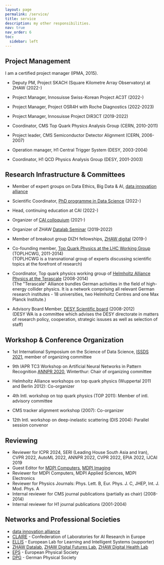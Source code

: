```yaml
---
layout: page
permalink: /service/
title: service
description: my other responsibilities.
nav: true
nav_order: 6
toc:
  sidebar: left
---
```



## Project Management

I am a certified project manager (IPMA, 2015).

- Deputy PM, Project SKACH (Square Kilometre Array Observatory) at ZHAW (2022-)

- Project Manager, Innosuisse Swiss-Korean Project AC3T (2022-)

- Project Manager, Project OSR4H with Roche Diagnostics (2022-2023)

- Project Manager, Innosuisse Project DIR3CT (2019-2022)

- Coordinator, CMS Top Quark Physics Analysis Group (CERN, 2010-2011)

- Project leader, CMS Semiconductor Detector Alignment (CERN, 2006-2007)

- Operation manager, H1 Central Trigger System (DESY, 2003-2004)

- Coordinator, H1 QCD Physics Analysis Group (DESY, 2001-2003)


## Research Infrastructure & Committees

- Member of expert groups on Data Ethics, Big Data & AI, [data innovation alliance](https://data-innovation.org/) 

- Scientific Coordinator, [PhD programme in Data Science](https://phd-data-science.ch/) (2022-)

- Head, continuing education at CAI (2022-)

- Organizer of [CAI colloquium](https://www.zhaw.ch/en/engineering/institutes-centres/cai/colloquium/) (2021-)

- Organizer of ZHAW [Datalab Seminar](https://www.zhaw.ch/de/forschung/departementsuebergreifende-kooperationen/datalab/datalab-seminar/) (2019-2022)

- Member of breakout group DIZH fellowships, [ZHAW digital](https://www.zhaw.ch/en/about-us/mission-and-strategy/strategic-initiative-zhaw-digital/) (2019-)

- Co-founding member, [Top Quark Physics at the LHC Working Group](https://lpcc.web.cern.ch/index.php/content/lhc-top-wg-wg-top-physics-lhc) (TOPLHCWG, 2011-2014)  
(TOPLHCWG is a transnational group of experts discussing scientific topics at the forefront of research)

- Coordinator, Top quark physics working group of [Helmholtz Alliance Physics at the Terascale](https://www.terascale.de/) (2008-2014)  
(The "Terascale" Alliance bundles German activities in the field of high-energy collider physics. It is a network comprising all relevant German research institutes - 18 universities, two Helmholtz Centres and one Max Planck Institute.)

- Advisory Board Member, [DESY Scientific board](https://wa.desy.de/) (2008-2012)  
(DESY WA is a committee which advises the DESY directorate in matters of research policy, cooperation, strategic issuses as well as selection of staff)



## Workshop & Conference Organization

- 1st International Symposium on the Science of Data Science, [ISSDS 2021](https://www.sds2021.ch/1st-international-symposium-on-the-science-of-data-science), member of organizing committee

- 9th IAPR TC3 Workshop on Artificial Neural Networks in Pattern Recognition [ANNPR 2020](https://annpr2020.ch/), Winterthur: Chair of organizing committee

- Helmholtz Alliance workshops on top quark physics (Wuppertal 2011 and Berlin 2012): Co-organizer 

- 4th Intl. workshop on top quark physics (TOP 2011): Member of intl. advisory committee

- CMS tracker alignment workshop (2007): Co-organizer 

- 12th Intl. workshop on deep-inelastic scattering (DIS 2004): Parallel session convenor


## Reviewing

- Reviewer for ICPR 2024, SERI (Leading House South Asia and Iran), CVPR 2022, AutoML 2022, ANNPR 2022, CVPR 2022, EPIA 2022, IJCAI 2019
- Guest Editor for [MDPI Computers](https://www.mdpi.com/journal/computers), [MDPI Imaging](https://www.mdpi.com/journal/jimaging)
- Reviewer for MDPI Computers, MDPI Applied Sciences, MDPI Electronics
- Reviewer for Physics Journals: Phys. Lett. B, Eur. Phys. J. C, JHEP, Int. J. Mod. Phys. A
- Internal reviewer for CMS journal publications (partially as chair) (2008-2014)
- Internal reviewer for H1 journal publications (2001-2004)


## Networks and Professional Societies

- [data innovation alliance](https://data-innovation.org/) 
- [CLAIRE](https://claire-ai.org/) - Confederation of Laboratories for AI Research in Europe
- [ELLIS](https://ellis.eu/) - European Lab for Learning and Intelligent Systems (supporter)
- [ZHAW Datalab](https://www.zhaw.ch/en/research/inter-school-cooperation/datalab-the-zhaw-data-science-laboratory/), [ZHAW Digital Futures Lab](https://www.zhaw.ch/en/focus-topics/zhaw-digital/digital-futures-lab/), [ZHAW Digital Health Lab](https://www.zhaw.ch/en/research/inter-school-cooperation/digital-health-lab/)
- [EPS](https://www.eps.org/) - European Physical Society
- [DPG](https://www.dpg-physik.de/) - German Physical Society



